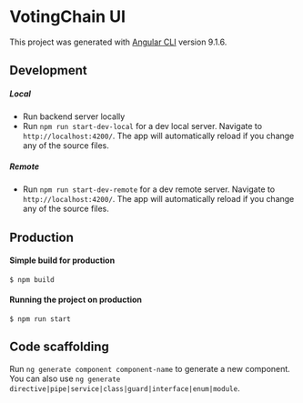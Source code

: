 # VotingChain UI

This project was generated with [Angular CLI](https://github.com/angular/angular-cli) version 9.1.6.

## Development

##### Local

- Run backend server locally
- Run `npm run start-dev-local` for a dev local server. Navigate to `http://localhost:4200/`. The app will automatically reload if you change any of the source files.

##### Remote

- Run `npm run start-dev-remote` for a dev remote server. Navigate to `http://localhost:4200/`. The app will automatically reload if you change any of the source files.

## Production 

#### Simple build for production

    $ npm build
    
#### Running the project on production
    
    $ npm run start
    
## Code scaffolding

Run `ng generate component component-name` to generate a new component. You can also use `ng generate directive|pipe|service|class|guard|interface|enum|module`.

